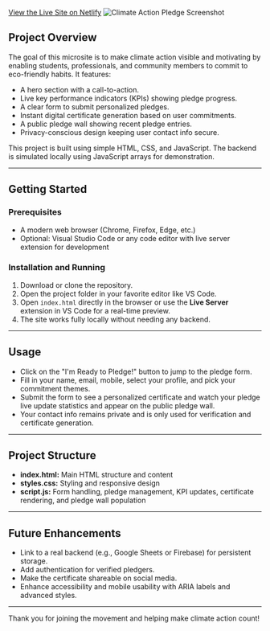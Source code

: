 [View the Live Site on Netlify](rococo-seahorse-320a0c.netlify.app)
![Climate Action Pledge Screenshot]("C:\Users\danis\OneDrive\Pictures\Screenshots\photo.png")


## Project Overview

The goal of this microsite is to make climate action visible and motivating by enabling students, professionals, and community members to commit to eco-friendly habits. It features:

- A hero section with a call-to-action.
- Live key performance indicators (KPIs) showing pledge progress.
- A clear form to submit personalized pledges.
- Instant digital certificate generation based on user commitments.
- A public pledge wall showing recent pledge entries.
- Privacy-conscious design keeping user contact info secure.

This project is built using simple HTML, CSS, and JavaScript. The backend is simulated locally using JavaScript arrays for demonstration.

---

## Getting Started

### Prerequisites

- A modern web browser (Chrome, Firefox, Edge, etc.)
- Optional: Visual Studio Code or any code editor with live server extension for development

### Installation and Running

1. Download or clone the repository.
2. Open the project folder in your favorite editor like VS Code.
3. Open `index.html` directly in the browser or use the **Live Server** extension in VS Code for a real-time preview.
4. The site works fully locally without needing any backend.

---

## Usage

- Click on the "I'm Ready to Pledge!" button to jump to the pledge form.
- Fill in your name, email, mobile, select your profile, and pick your commitment themes.
- Submit the form to see a personalized certificate and watch your pledge live update statistics and appear on the public pledge wall.
- Your contact info remains private and is only used for verification and certificate generation.

---

## Project Structure

- **index.html:** Main HTML structure and content
- **styles.css:** Styling and responsive design
- **script.js:** Form handling, pledge management, KPI updates, certificate rendering, and pledge wall population

---

## Future Enhancements

- Link to a real backend (e.g., Google Sheets or Firebase) for persistent storage.
- Add authentication for verified pledgers.
- Make the certificate shareable on social media.
- Enhance accessibility and mobile usability with ARIA labels and advanced styles.

---

Thank you for joining the movement and helping make climate action count!

